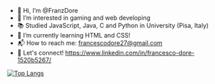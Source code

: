 - 👋 Hi, I’m @FranzDore
- 👀 I’m interested in gaming and web developing
- 📚 Studied JavaScript, Java, C and Python in University (Pisa, Italy) 
- 🌱 I’m currently learning HTML and CSS!
- 📬 How to reach me: francescodore27@gmail.com
- 🔗 Let's connect! https://www.linkedin.com/in/francesco-dore-1520b5267/

[![Top Langs](https://github-readme-stats.vercel.app/api/top-langs/?username=FranzDore&layout=compact)](https://github.com/FranzDore)
